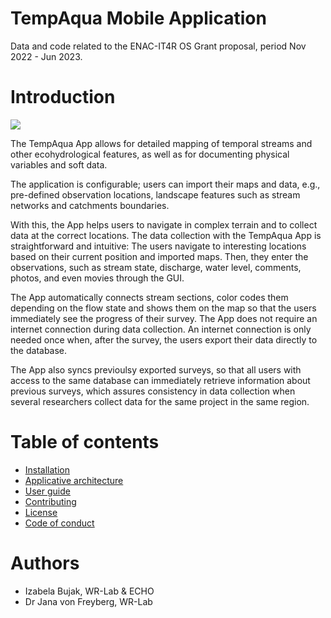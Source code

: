 # TempAqua Mobile Application

Data and code related to the ENAC-IT4R OS Grant proposal, period Nov 2022 - Jun 2023.


# Introduction

![   ](doc/static/TempAqua-1024x576.jpg)

The TempAqua App allows for detailed mapping of temporal streams  and other ecohydrological features, as well as for documenting physical variables and soft data. 

The  application is configurable; users can import their maps and data, e.g., pre-defined observation  locations, landscape features such as stream networks and catchments boundaries. 

With this, the  App helps users to navigate in complex terrain and to collect data at the correct locations. The  data collection with the TempAqua App is straightforward and intuitive: The users navigate to  interesting locations based on their current position and imported maps. Then, they enter the  observations, such as stream state, discharge, water level, comments, photos, and even movies through the GUI. 

The App automatically connects stream sections, color codes them depending on  the flow state and shows them on the map so that the users immediately see the progress of their survey. The App  does not require an internet connection during data collection. An internet connection is only  needed once when, after the survey, the users export their data directly to the database. 

The App also syncs previoulsy exported surveys, so that all  users with access to the same database can immediately retrieve information about previous  surveys, which assures consistency in data collection when several researchers collect data for  the same project in the same region.



# Table of contents

* [Installation](doc/INSTALLATION.md)
* [Applicative architecture](doc/ARCHI.md)
* [User guide](doc/USAGE.md)
* [Contributing](CONTRIBUTING.md)
* [License](LICENSE)
* [Code of conduct](CODE_OF_CONDUCT.md)


# Authors
* Izabela Bujak, WR-Lab & ECHO 
* Dr Jana von Freyberg, WR-Lab
